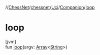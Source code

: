 //[ChessNet](../../../../index.md)/[chessnet](../../index.md)/[Uci](../index.md)/[Companion](index.md)/[loop](loop.md)

# loop

[jvm]\
fun [loop](loop.md)(argv: [Array](https://kotlinlang.org/api/latest/jvm/stdlib/kotlin/-array/index.html)&lt;[String](https://kotlinlang.org/api/latest/jvm/stdlib/kotlin/-string/index.html)&gt;)
